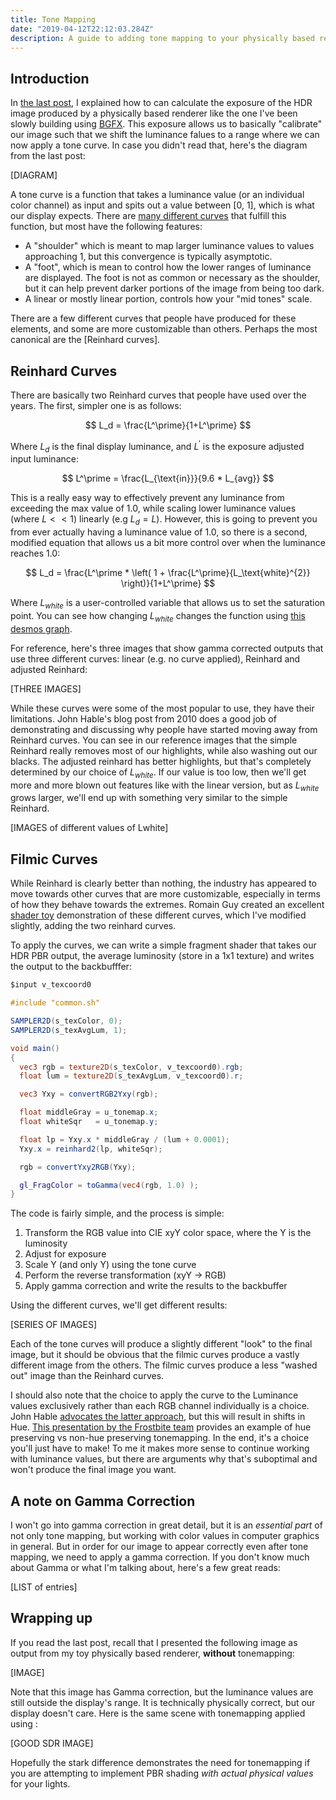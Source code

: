 ```yaml
---
title: Tone Mapping
date: "2019-04-12T22:12:03.284Z"
description: A guide to adding tone mapping to your physically based renderer
---
```


## Introduction

In [the last post](/blog/exposure), I explained how to can calculate the exposure of the HDR image produced by a physically based renderer like the one I've been slowly building using [BGFX](). This exposure allows us to basically "calibrate" our image such that we shift the luminance falues to a range where we can now apply a tone curve. In case you didn't read that, here's the diagram from the last post:

[DIAGRAM]

A tone curve is a function that takes a luminance value (or an individual color channel) as input and spits out a value between [0, 1], which is what our display expects. There are [many different curves]() that fulfill this function, but most have the following features:

- A "shoulder" which is meant to map larger luminance values to values approaching 1, but this convergence is typically asymptotic.
- A "foot", which is mean to control how the lower ranges of luminance are displayed. The foot is not as common or necessary as the shoulder, but it can help prevent darker portions of the image from being too dark.
- A linear or mostly linear portion, controls how your "mid tones" scale.

There are a few different curves that people have produced for these elements, and some are more customizable than others. Perhaps the most canonical are the [Reinhard curves].

## Reinhard Curves

There are basically two Reinhard curves that people have used over the years. The first, simpler one is as follows:

$$
L_d = \frac{L^\prime}{1+L^\prime}
$$

Where $L_d$ is the final display luminance, and $L^\prime$ is the exposure adjusted input luminance:

$$
L^\prime = \frac{L_{\text{in}}}{9.6 * L_{avg}}
$$

This is a really easy way to effectively prevent any luminance from exceeding the max value of 1.0, while scaling lower luminance values (where $L << 1$) linearly (e.g $L_d = L$). However, this is going to prevent you from ever actually having a luminance value of 1.0, so there is a second, modified equation that allows us a bit more control over when the luminance reaches 1.0:

$$
L_d = \frac{L^\prime * \left( 1 + \frac{L^\prime}{L_\text{white}^{2}} \right)}{1+L^\prime}
$$

Where $L_{white}$ is a user-controlled variable that allows us to set the saturation point. You can see how changing $L_{white}$ changes the function using [this desmos graph](https://www.desmos.com/calculator/h8lpdqtlxi).

For reference, here's three images that show gamma corrected outputs that use three different curves: linear (e.g. no curve applied), Reinhard and adjusted Reinhard:

[THREE IMAGES]

While these curves were some of the most popular to use, they have their limitations. John Hable's blog post from 2010 does a good job of demonstrating and discussing why people have started moving away from Reinhard curves. You can see in our reference images that the simple Reinhard really removes most of our highlights, while also washing out our blacks. The adjusted reinhard has better highlights, but that's completely determined by our choice of $L_{white}$. If our value is too low, then we'll get more and more blown out features like with the linear version, but as $L_{white}$ grows larger, we'll end up with something very similar to the simple Reinhard.

[IMAGES of different values of Lwhite]

## Filmic Curves

While Reinhard is clearly better than nothing, the industry has appeared to move towards other curves that are more customizable, especially in terms of how they behave towards the extremes. Romain Guy created an excellent [shader toy](https://www.shadertoy.com/view/WdjSW3) demonstration of these different curves, which I've modified slightly, adding the two reinhard curves.

To apply the curves, we can write a simple fragment shader that takes our HDR PBR output, the average luminosity (store in a 1x1 texture) and writes the output to the backbufffer:

```glsl
$input v_texcoord0

#include "common.sh"

SAMPLER2D(s_texColor, 0);
SAMPLER2D(s_texAvgLum, 1);

void main()
{
  vec3 rgb = texture2D(s_texColor, v_texcoord0).rgb;
  float lum = texture2D(s_texAvgLum, v_texcoord0).r;

  vec3 Yxy = convertRGB2Yxy(rgb);

  float middleGray = u_tonemap.x;
  float whiteSqr   = u_tonemap.y;

  float lp = Yxy.x * middleGray / (lum + 0.0001);
  Yxy.x = reinhard2(lp, whiteSqr);

  rgb = convertYxy2RGB(Yxy);

  gl_FragColor = toGamma(vec4(rgb, 1.0) );
}

```

The code is fairly simple, and the process is simple:

1. Transform the RGB value into CIE xyY color space, where the Y is the luminosity
2. Adjust for exposure
3. Scale Y (and only Y) using the tone curve
4. Perform the reverse transformation (xyY -> RGB)
5. Apply gamma correction and write the results to the backbuffer

Using the different curves, we'll get different results:

[SERIES OF IMAGES]

Each of the tone curves will produce a slightly different "look" to the final image, but it should be obvious that the filmic curves produce a vastly different image from the others. The filmic curves produce a less "washed out" image than the Reinhard curves.

I should also note that the choice to apply the curve to the Luminance values exclusively rather than each RGB channel individually is a choice. John Hable [advocates the latter approach](http://filmicworlds.com/blog/filmic-tonemapping-with-piecewise-power-curves/), but this will result in shifts in Hue. [This presentation by the Frostbite team]() provides an example of hue preserving vs non-hue preserving tonemapping. In the end, it's a choice you'll just have to make! To me it makes more sense to continue working with luminance values, but there are arguments why that's suboptimal and won't produce the final image you want.

## A note on Gamma Correction

I won't go into gamma correction in great detail, but it is an _essential part_ of not only tone mapping, but working with color values in computer graphics in general. But in order for our image to appear correctly even after tone mapping, we need to apply a gamma correction. If you don't know much about Gamma or what I'm talking about, here's a few great reads:

[LIST of entries]

## Wrapping up

If you read the last post, recall that I presented the following image as output from my toy physically based renderer, **without** tonemapping:

[IMAGE]

Note that this image has Gamma correction, but the luminance values are still outside the display's range. It is technically physically correct, but our display doesn't care. Here is the same scene with tonemapping applied using :

[GOOD SDR IMAGE]

Hopefully the stark difference demonstrates the need for tonemapping if you are attempting to implement PBR shading _with actual physical values_ for your lights.